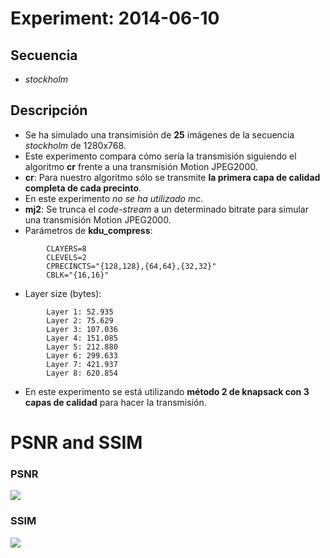 Experiment: 2014-06-10
======================

Secuencia
---------
- *stockholm*

Descripción
-----------

- Se ha simulado una transimisión de **25** imágenes de la secuencia *stockholm* de 1280x768.
- Este experimento compara cómo sería la transmisión siguiendo el algoritmo **cr** frente a una transmisión Motion JPEG2000.
- **cr**: Para nuestro algoritmo sólo se transmite **la primera capa de calidad completa de cada precinto**.
- En este experimento *no se ha utilizado mc*.
- **mj2**: Se trunca el *code-stream* a un determinado bitrate para simular una transmisión Motion JPEG2000.
- Parámetros de **kdu\_compress**:

```
        CLAYERS=8
        CLEVELS=2
        CPRECINCTS="{128,128},{64,64},{32,32}"        
        CBLK="{16,16}"
```

- Layer size (bytes):

```
        Layer 1: 52.935
        Layer 2: 75.629
        Layer 3: 107.036
        Layer 4: 151.085
        Layer 5: 212.880
        Layer 6: 299.633
        Layer 7: 421.937
        Layer 8: 620.854
```

- En este experimento se está utilizando **método 2 de knapsack con 3 capas de calidad** para hacer la transmisión.

PSNR and SSIM
=============

### PSNR

![](images/psnr.png)

### SSIM

![](images/ssim.png)